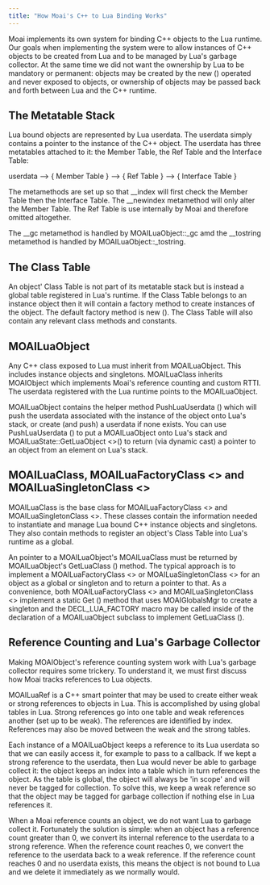 ```yaml
---
title: "How Moai's C++ to Lua Binding Works"
---
```


Moai implements its own system for binding C++ objects to the Lua runtime. Our goals when implementing the system were to allow instances of C++ objects to be created from Lua and to be managed by Lua's garbage collector. At the same time we did not want the ownership by Lua to be mandatory or permanent: objects may be created by the new () operated and never exposed to objects, or ownership of objects may be passed back and forth between Lua and the C++ runtime.

The Metatable Stack
-------------------

Lua bound objects are represented by Lua userdata. The userdata simply contains a pointer to the instance of the C++ object. The userdata has three metatables attached to it: the Member Table, the Ref Table and the Interface Table:

userdata --\> { Member Table } --\> { Ref Table } --\> { Interface Table }

The metamethods are set up so that \_\_index will first check the Member Table then the Interface Table. The \_\_newindex metamethod will only alter the Member Table. The Ref Table is use internally by Moai and therefore omitted altogether.

The \_\_gc metamethod is handled by MOAILuaObject::\_gc amd the \_\_tostring metamethod is handled by MOAILuaObject::\_tostring.

The Class Table
---------------

An object' Class Table is not part of its metatable stack but is instead a global table registered in Lua's runtime. If the Class Table belongs to an instance object then it will contain a factory method to create instances of the object. The default factory method is new (). The Class Table will also contain any relevant class methods and constants.

MOAILuaObject
-------------

Any C++ class exposed to Lua must inherit from MOAILuaObject. This includes instance objects and singletons. MOAILuaClass inherits MOAIObject which implements Moai's reference counting and custom RTTI. The userdata registered with the Lua runtime points to the MOAILuaObject.

MOAILuaObject contains the helper method PushLuaUserdata () which will push the userdata associated with the instance of the object onto Lua's stack, or create (and push) a userdata if none exists. You can use PushLuaUserdata () to put a MOAILuaObject onto Lua's stack and MOAILuaState::GetLuaObject \<\>() to return (via dynamic cast) a pointer to an object from an element on Lua's stack.

MOAILuaClass, MOAILuaFactoryClass \<\> and MOAILuaSingletonClass \<\>
---------------------------------------------------------------------

MOAILuaClass is the base class for MOAILuaFactoryClass \<\> and MOAILuaSingletonClass \<\>. These classes contain the information needed to instantiate and manage Lua bound C++ instance objects and singletons. They also contain methods to register an object's Class Table into Lua's runtime as a global.

An pointer to a MOAILuaObject's MOAILuaClass must be returned by MOAILuaObject's GetLuaClass () method. The typical approach is to implement a MOAILuaFactoryClass \<\> or MOAILuaSingletonClass \<\> for an object as a global or singleton and to return a pointer to that. As a convenience, both MOAILuaFactoryClass \<\> and MOAILuaSingletonClass \<\> implement a static Get () method that uses MOAIGlobalsMgr to create a singleton and the DECL\_LUA\_FACTORY macro may be called inside of the declaration of a MOAILuaObject subclass to implement GetLuaClass ().

Reference Counting and Lua's Garbage Collector
----------------------------------------------

Making MOAIObject's reference counting system work with Lua's garbage collector requires some trickery. To understand it, we must first discuss how Moai tracks references to Lua objects.

MOAILuaRef is a C++ smart pointer that may be used to create either weak or strong references to objects in Lua. This is accomplished by using global tables in Lua. Strong references go into one table and weak references another (set up to be weak). The references are identified by index. References may also be moved between the weak and the strong tables.

Each instance of a MOAILuaObject keeps a reference to its Lua userdata so that we can easily access it, for example to pass to a callback. If we kept a strong reference to the userdata, then Lua would never be able to garbage collect it: the object keeps an index into a table which in turn references the object. As the table is global, the object will always be 'in scope' and will never be tagged for collection. To solve this, we keep a weak reference so that the object may be tagged for garbage collection if nothing else in Lua references it.

When a Moai reference counts an object, we do not want Lua to garbage collect it. Fortunately the solution is simple: when an object has a reference count greater than 0, we convert its internal reference to the userdata to a strong reference. When the reference count reaches 0, we convert the reference to the userdata back to a weak reference. If the reference count reaches 0 and no userdata exists, this means the object is not bound to Lua and we delete it immediately as we normally would.
